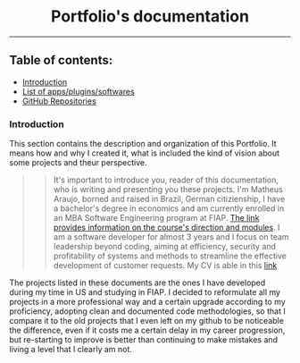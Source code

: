 # <h1 align="center">Portfolio's documentation</h1>

---

## Table of contents:

- [Introduction](#Introduction)
- [List of apps/plugins/softwares](#Apps)
- [GitHub Repositories](#Repositories)

### Introduction<a name = "Introduction"></a>

This section contains the description and organization of this Portfolio. It means how and why I created it, what is included the kind of vision about some projects and theur perspective.

> > It's important to introduce you, reader of this documentation, who is writing and presenting you these projects.
> > I'm Matheus Araujo, borned and raised in Brazil, German citizienship, I have a bachelor's degree in economics and am currently enrolled in an MBA Software Engineering program at FIAP. [The link provides information on the course's direction and modules](https://www.fiap.com.br/mba/mba-em-engenharia-de-software). I am a software developer for almost 3 years and I focus on team leadership beyond coding, aiming at efficiency, security and profitability of systems and methods to streamline the effective development of customer requests.
> > My CV is able in this [link]()

The projects listed in these documents are the ones I have developed during my time in US and studying in FIAP. I decided to reformulate all my projects in a more professional way and a certain upgrade according to my proficiency, adopting clean and documented code methodologies, so that I compare it to the old projects that I even left on my github to be noticeable the difference, even if it costs me a certain delay in my career progression, but re-starting to improve is better than continuing to make mistakes and living a level that I clearly am not.
